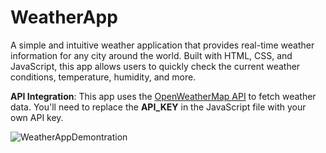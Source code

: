 # WeatherApp
A simple and intuitive weather application that provides real-time weather information for any city around the world. Built with HTML, CSS, and JavaScript, this app allows users to quickly check the current weather conditions, temperature, humidity, and more.

**API Integration**: This app uses the [OpenWeatherMap API]((https://openweathermap.org/)) to fetch weather data. You'll need to replace the **API_KEY** in the JavaScript file with your own API key.

![WeatherAppDemontration](https://github.com/user-attachments/assets/e89162e4-8336-4b27-94fd-bad93f7ee0ad)
